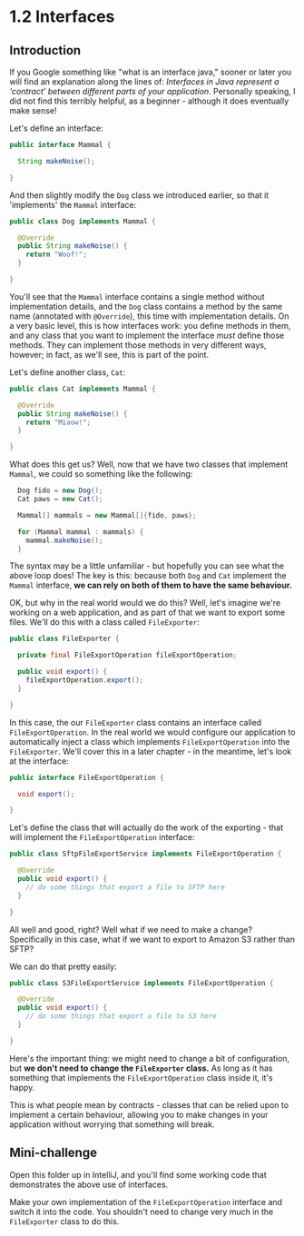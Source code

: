 # 1.2 Interfaces

## Introduction

If you Google something like "what is an interface java," sooner or later you will find an explanation along the lines of: _Interfaces in Java represent a 'contract' between different parts of your application_. Personally speaking, I did not find this terribly helpful, as a beginner - although it does eventually make sense!

Let's define an interface:

```java
public interface Mammal {

  String makeNoise();

}
```

And then slightly modify the `Dog` class we introduced earlier, so that it 'implements' the `Mammal` interface:

```java
public class Dog implements Mammal {

  @Override
  public String makeNoise() {
    return "Woof!";
  }

}
```

You'll see that the `Mammal` interface contains a single method without implementation details, and the `Dog` class contains a method by the same name (annotated with `@Override`), this time with implementation details. On a very basic level, this is how interfaces work: you define methods in them, and any class that you want to implement the interface *must* define those methods. They can implement those methods in very different ways, however; in fact, as we'll see, this is part of the point.

 Let's define another class, `Cat`:

```java
public class Cat implements Mammal {

  @Override
  public String makeNoise() {
    return "Miaow!";
  }

}
```

What does this get us? Well, now that we have two classes that implement `Mammal`, we could so something like the following:

```java
  Dog fido = new Dog();
  Cat paws = new Cat();

  Mammal[] mammals = new Mammal[]{fido, paws};

  for (Mammal mammal : mammals) {
    mammal.makeNoise();
  }
```

The syntax may be a little unfamiliar - but hopefully you can see what the above loop does! The key is this: because both `Dog` and `Cat` implement the `Mammal` interface, **we can rely on both of them to have the same behaviour.**

OK, but why in the real world would we do this? Well, let's imagine we're working on a web application, and as part of that we want to export some files. We'll do this with a class called `FileExporter`:

```java
public class FileExporter {

  private final FileExportOperation fileExportOperation;

  public void export() {
    fileExportOperation.export();
  }

}
```

In this case, the our `FileExporter` class contains an interface called `FileExportOperation`. In the real world we would configure our application to automatically inject a class which implements `FileExportOperation` into the `FileExporter`. We'll cover this in a later chapter - in the meantime, let's look at the interface:

```java
public interface FileExportOperation {

  void export();

}
```

Let's define the class that will actually do the work of the exporting - that will implement the `FileExportOperation` interface:

```java
public class SftpFileExportService implements FileExportOperation {

  @Override
  public void export() {
    // do some things that export a file to SFTP here
  }

}
```

All well and good, right? Well what if we need to make a change? Specifically in this case, what if we want to export to Amazon S3 rather than SFTP?

We can do that pretty easily:

```java
public class S3FileExportService implements FileExportOperation {

  @Override
  public void export() {
    // do some things that export a file to S3 here
  }

}
```

Here's the important thing: we might need to change a bit of configuration, but **we don't need to change the `FileExporter` class.** As long as it has something that implements the `FileExportOperation` class inside it, it's happy.

This is what people mean by contracts - classes that can be relied upon to implement a certain behaviour, allowing you to make changes in your application without worrying that something will break.

## Mini-challenge
Open this folder up in IntelliJ, and you'll find some working code that demonstrates the above use of interfaces.

Make your own implementation of the `FileExportOperation` interface and switch it into the code. You shouldn't need to change very much in the `FileExporter` class to do this.
